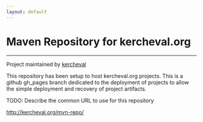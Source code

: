 ```yaml
---
layout: default
---
```


# Maven Repository for kercheval.org

***

<span class="credits left">Project maintained by <a href="https://github.com/kercheval">kercheval</a></span>

This repository has been setup to host kercheval.org projects.  This
is a github gh_pages branch dedicated to the deployment of projects to
allow the simple deployment and recovery of project artifacts.

TODO: Describe the common URL to use for this repository

http://kercheval.org/mvn-repo/